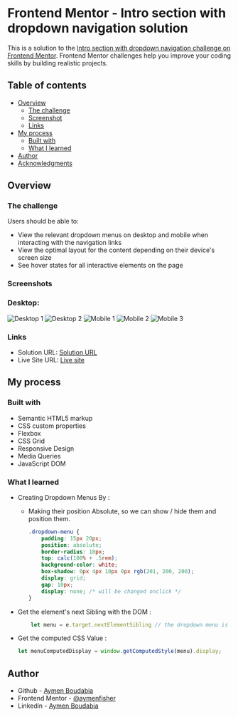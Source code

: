 # Frontend Mentor - Intro section with dropdown navigation solution

This is a solution to the [Intro section with dropdown navigation challenge on Frontend Mentor](https://www.frontendmentor.io/challenges/intro-section-with-dropdown-navigation-ryaPetHE5). Frontend Mentor challenges help you improve your coding skills by building realistic projects. 

## Table of contents

- [Overview](#overview)
  - [The challenge](#the-challenge)
  - [Screenshot](#screenshot)
  - [Links](#links)
- [My process](#my-process)
  - [Built with](#built-with)
  - [What I learned](#what-i-learned)
- [Author](#author)
- [Acknowledgments](#acknowledgments)



## Overview

### The challenge

Users should be able to:

- View the relevant dropdown menus on desktop and mobile when interacting with the navigation links
- View the optimal layout for the content depending on their device's screen size
- See hover states for all interactive elements on the page

### Screenshots
### Desktop: 
![Desktop 1](./screenshots/desktop-1.png)
![Desktop 2](./screenshots/desktop-2.PNG)
![Mobile 1](./screenshots/mobile-1.PNG)
![Mobile 2](./screenshots/mobile-2.PNG)
![Mobile 3](./screenshots/mobile-3.PNG)



### Links

- Solution URL: [Solution URL](https://www.frontendmentor.io/solutions/intro-section-with-dropdown-navigation-with-pure-html-css-and-dom-OswInH3AVI)
- Live Site URL: [Live site](https://aymenfisher.github.io/intro-section-with-dropdown-navigation)

## My process

### Built with

- Semantic HTML5 markup
- CSS custom properties
- Flexbox
- CSS Grid
- Responsive Design 
- Media Queries
- JavaScript DOM



### What I learned

- Creating Dropdown Menus By :
  - Making their position Absolute, so we can show / hide them and position them.

    ```css
    .dropdown-menu {
        padding: 15px 20px;
        position: absolute;
        border-radius: 10px;
        top: calc(100% + .5rem);
        background-color: white;
        box-shadow: 0px 4px 10px 0px rgb(201, 200, 200);
        display: grid;
        gap: 10px;
        display: none; /* will be changed onclick */
    }
    ```
- Get the element's next Sibling with the DOM :

    ```js
        let menu = e.target.nextElementSibling // the dropdown menu is the next sibling 
    ```
- Get the computed CSS Value : 
    ```js
    let menuComputedDisplay = window.getComputedStyle(menu).display;
    ```


## Author

- Github - [Aymen Boudabia](https://github.com/Aymenfisher)
- Frontend Mentor - [@aymenfisher](https://www.frontendmentor.io/profile/aymenfisher)
- Linkedin - [Aymen Boudabia](https://www.linkedin.com/in/aymen-boudabia/)

